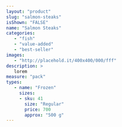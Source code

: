 ```yaml
---
layout: "product"
slug: "salmon-steaks"
isShown: "FALSE"
name: "Salmon Steaks"
categories:
   - "fish"
   - "value-added"
   - "best-seller"
images:
   - "http://placehold.it/400x400/000/fff"
description: >
   lorem
measure: "pack"
types: 
   - name: "Frozen"
     sizes: 
     - sku: 41
       size: "Regular"
       price: 700
       approx: "500 g"
---
```

